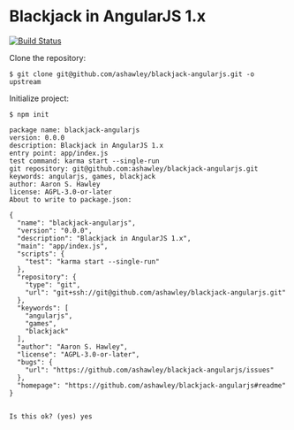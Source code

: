 Blackjack in AngularJS 1.x
==========================

[![Build Status](https://travis-ci.org/ashawley/blackjack-angularjs.svg?branch=master)](https://travis-ci.org/ashawley/blackjack-angularjs)

Clone the repository:

    $ git clone git@github.com/ashawley/blackjack-angularjs.git -o upstream

Initialize project:

    $ npm init

    package name: blackjack-angularjs
    version: 0.0.0
    description: Blackjack in AngularJS 1.x
    entry point: app/index.js
    test command: karma start --single-run
    git repository: git@github.com:ashawley/blackjack-angularjs.git
    keywords: angularjs, games, blackjack
    author: Aaron S. Hawley
    license: AGPL-3.0-or-later
    About to write to package.json:
    
    {
      "name": "blackjack-angularjs",
      "version": "0.0.0",
      "description": "Blackjack in AngularJS 1.x",
      "main": "app/index.js",
      "scripts": {
        "test": "karma start --single-run"
      },
      "repository": {
        "type": "git",
        "url": "git+ssh://git@github.com/ashawley/blackjack-angularjs.git"
      },
      "keywords": [
        "angularjs",
        "games",
        "blackjack"
      ],
      "author": "Aaron S. Hawley",
      "license": "AGPL-3.0-or-later",
      "bugs": {
        "url": "https://github.com/ashawley/blackjack-angularjs/issues"
      },
      "homepage": "https://github.com/ashawley/blackjack-angularjs#readme"
    }
    
    
    Is this ok? (yes) yes
